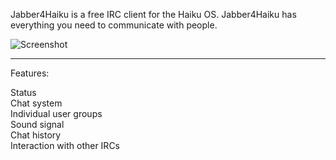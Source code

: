 Jabber4Haiku is a free IRC client for the Haiku OS. Jabber4Haiku has everything you need to communicate with people.

![Screenshot](BeAe.png)

<hr></hr>
Features:

Status<br>
Chat system<br>
Individual user groups<br>
Sound signal<br>
Chat history<br>
Interaction with other IRCs<br>
